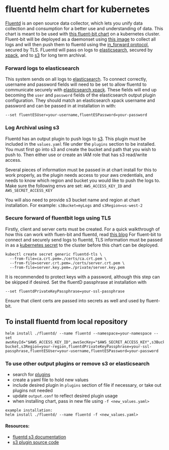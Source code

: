 # fluentd helm chart for kubernetes 

[Fluentd][1] is an open source data collector, which lets you unify data collection and consumption for a better use and understanding of data.
This chart is meant to be used with [this fluent-bit chart][2] on a kubernetes cluster. Fluent-bit will be deployed as a daemonset using [this image][3] to collect all logs and will then push them to fluentd using the [in_forward protocol][4], secured by TLS. FLuentd will pass on logs to [elasticsearch][5], secured by [xpack][6], and to [s3][7] for long term archival. 

### Forward logs to elasticsearch 
This system sends on all logs to [elasticsearch][11]. To connect correctly, username and password fields will need to be set to allow fluentd to communicate securely with [elasticsearch xpack][6]. These fields will end up becoming the `user` and `password` fields of the elasticsearch output plugin configuration. They should match an elasticsearch xpack username and password and can be passed in at installation in with: 
```
--set fluentESUser=your-username,fluentESPassword=your-password
```


### Log Archival using s3 
Fluentd has an output plugin to push logs to [s3][7]. This plugin must be included in the `values.yaml` file under the `plugins` section to be installed.  You must first go into s3 and create the bucket and path that you wish to push to. Then either use or create an IAM role that has s3 read/write access. 

Several pieces of information must be passed in at chart install for this to work properly, as the plugin needs access to your aws credentials, and needs to know which region and bucket you would like to push the logs to. 
Make sure the following envs are set: `AWS_ACCESS_KEY_ID` and `AWS_SECRET_ACCESS_KEY` 

You will also need to provide s3 bucket name and region at chart installation. 
For example: `s3Bucket=myLogs` and `s3Region=us-west-2`

### Secure forward of fluentbit logs using TLS 
Firstly, client and server certs must be created. For a quick walkthrough of how this can work with fluen-bit and fluentd, read [this blog][10]
For fluent-bit to connect and securely send logs to fluentd, TLS information must be passed in as a [kubernetes secret][13] to the cluster before this chart can be deployed. 
```
kubectl create secret generic fluentd-tls \
  --from-file=ca.crt.pem=./certs/ca.crt.pem \
  --from-file=server.crt.pem=./certs/server.crt.pem \
  --from-file=server.key.pem=./private/server.key.pem
```

It is recommended to protect keys with a password, although this step can be skipped if desired. Set the fluentD passphrase at installation with 
```
--set fluentdPrivateKeyPassphrase=your-ssl-passphrase
```
  
Ensure that client certs are passed into secrets as well and used by fluent-bit. 

## To install fluentd from local repository 
```
helm install ./fluentd/ --name fluentd --namespace=your-namespace --set awsKeyId="$AWS_ACCESS_KEY_ID",awsSecKey="$AWS_SECRET_ACCESS_KEY",s3Bucket=your-bucket,s3Region=your-region,fluentdPrivateKeyPassphrase=your-ssl-passphrase,fluentESUser=your-username,fluentESPassword=your-password
``` 

### To use other output plugins or remove s3 or elasticsearch
- search for [plugins][12] 
- create a yaml file to hold new values  
- include desired plugin in `plugins` section of file if necessary, or take out plugins not needed 
- update `output.conf` to reflect desired plugin usage 
- when installing chart, pass in new file using `-f <new_values.yaml>`  
``` 
example installation: 
helm install ./fluentd/ --name fluentd -f <new_values.yaml>
```

#### Resources: 
- [fluentd s3 documentation][8]
- [s3 plugin source code][9]

[1]: https://www.fluentd.org/
[2]: https://github.com/samsung-cnct/chart-fluent-bit
[3]: https://github.com/kubernetes/kubernetes/blob/master/cluster/addons/fluentd-elasticsearch/fluentd-es-image/Dockerfile
[4]: https://docs.fluentd.org/v1.0/articles/in_forward
[5]: https://github.com/samsung-cnct/chart-elasticsearch
[6]: https://www.elastic.co/guide/en/elastic-stack-overview/current/elasticsearch-security.html
[7]: https://aws.amazon.com/s3/
[8]: https://docs.fluentd.org/v1.0/articles/out_s3
[9]: https://github.com/fluent/fluent-plugin-s3
[10]: https://banzaicloud.com/blog/k8s-logging-tls/
[11]: https://www.elastic.co/products/elasticsearch
[12]: https://www.fluentd.org/plugins
[13]: https://kubernetes.io/docs/concepts/configuration/secret/


